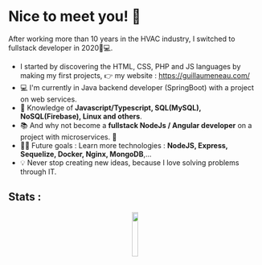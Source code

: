 # Nice to meet you! 👋

After working more than 10 years in the HVAC industry, I switched to fullstack developer in 2020👨💻.
- I started by discovering the HTML, CSS, PHP and JS languages by making my first projects, 👉 my website : https://guillaumeneau.com/ 
- 💻 I'm currently in Java backend developer (SpringBoot) with a project on web services.
- 🧪 Knowledge of **Javascript/Typescript, SQL(MySQL), NoSQL(Firebase), Linux and others**.
- 📚 And why not become a **fullstack NodeJs / Angular developer** on a project with microservices. 👀
- 💪🏼 Future goals : Learn more technologies : **NodeJS, Express, Sequelize, Docker, Nginx, MongoDB**,... 
- 💡 Never stop creating new ideas, because I love solving problems through IT.

## Stats :

<p align="center">
    <!-- <a href="https://github.com/gllmn">
       <img height="175px" id="preview" src="https://github-readme-stats.vercel.app/api?username=gllmn">
    </a>
    <a>
       <img height="175px" src="https://github-readme-stats.vercel.app/api/top-langs/?username=gllmn&theme=light&include_all_commits=true&hide=html,css,twig,scss,cmake&count_private=true&layout=compact&langs_count=6&include_private=true&title=true">
    </a> -->
</p>

<p align="center">
    <img width="15%"id="preview" src="https://komarev.com/ghpvc/?username=gllmn&color=blue&bg=white"> 
</p>
